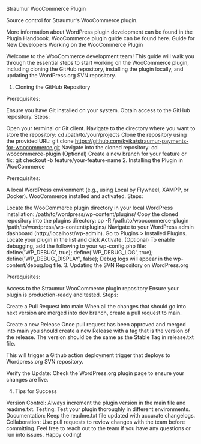 Straumur WooCommerce Plugin

Source control for Straumur's WooCommerce plugin.

More information about WordPress plugin development can be found in the Plugin Handbook. WooCommerce plugin guide can be found here.
Guide for New Developers Working on the WooCommerce Plugin

Welcome to the WooCommerce development team! This guide will walk you through the essential steps to start working on the WooCommerce plugin, including cloning the GitHub repository, installing the plugin locally, and updating the WordPress.org SVN repository.

1. Cloning the GitHub Repository

Prerequisites:

Ensure you have Git installed on your system.
Obtain access to the GitHub repository.
Steps:

Open your terminal or Git client.
Navigate to the directory where you want to store the repository:
cd /path/to/your/projects
Clone the repository using the provided URL:
git clone https://github.com/kvika/straumur-payments-for-woocommerce.git
Navigate into the cloned repository:
cd woocommerce-plugin
(Optional) Create a new branch for your feature or fix:
git checkout -b feature/your-feature-name 2. Installing the Plugin in WooCommerce

Prerequisites:

A local WordPress environment (e.g., using Local by Flywheel, XAMPP, or Docker).
WooCommerce installed and activated.
Steps:

Locate the WooCommerce plugin directory in your local WordPress installation:
/path/to/wordpress/wp-content/plugins/
Copy the cloned repository into the plugins directory:
cp -R /path/to/woocommerce-plugin /path/to/wordpress/wp-content/plugins/
Navigate to your WordPress admin dashboard (http://localhost/wp-admin).
Go to Plugins > Installed Plugins.
Locate your plugin in the list and click Activate.
(Optional) To enable debugging, add the following to your wp-config.php file:
define('WP_DEBUG', true);
define('WP_DEBUG_LOG', true);
define('WP_DEBUG_DISPLAY', false);
Debug logs will appear in the wp-content/debug.log file. 3. Updating the SVN Repository on WordPress.org

Prerequisites:

Access to the Straumur WooCommerce plugin repository
Ensure your plugin is production-ready and tested.
Steps:

Create a Pull Request into main When all the changes that should go into next version are merged into dev branch, create a pull request to main.

Create a new Release Once pull request has been approved and merged into main you should create a new Release with a tag that is the version of the release. The version should be the same as the Stable Tag in release.txt file.

This will trigger a Github action deployment trigger that deploys to Wordpress.org SVN repository.

Verify the Update: Check the WordPress.org plugin page to ensure your changes are live.

4. Tips for Success

Version Control: Always increment the plugin version in the main file and readme.txt.
Testing: Test your plugin thoroughly in different environments.
Documentation: Keep the readme.txt file updated with accurate changelogs.
Collaboration: Use pull requests to review changes with the team before committing.
Feel free to reach out to the team if you have any questions or run into issues. Happy coding!
